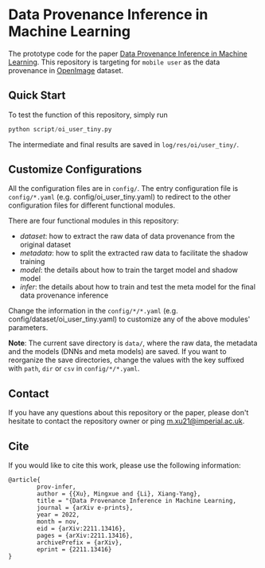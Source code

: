 # Data Provenance Inference in Machine Learning
The prototype code for the paper [Data Provenance Inference in Machine Learning](https://arxiv.org/abs/2211.13416).
This repository is targeting for `mobile user` as the data provenance in [OpenImage](https://storage.googleapis.com/openimages/web/index.html) dataset.
## Quick Start
To test the function of this repository, simply run
```python
python script/oi_user_tiny.py
```
The intermediate and final results are saved in `log/res/oi/user_tiny/`.
## Customize Configurations
All the configuration files are in `config/`. The entry configuration file is `config/*.yaml` (e.g. config/oi_user_tiny.yaml) to redirect to the other configuration files for different functional modules.

There are four functional modules in this repository:
- *dataset*: how to extract the raw data of data provenance from the original dataset
- *metadata*: how to split the extracted raw data to facilitate the shadow training
- *model*: the details about how to train the target model and shadow model
- *infer*: the details about how to train and test the meta model for the final data provenance inference

Change the information in the `config/*/*.yaml` (e.g. config/dataset/oi_user_tiny.yaml) to customize any of the above modules' parameters.

**Note**: The current save directory is `data/`, where the raw data, the metadata and the models (DNNs and meta models) are saved. If you want to reorganize the save directories, change the values with the key suffixed with `path`, `dir` or `csv` in `config/*/*.yaml`.

## Contact
If you have any questions about this repository or the paper, please don't hesitate to contact the repository owner or ping <m.xu21@imperial.ac.uk>.

## Cite
If you would like to cite this work, please use the following information:
```text
@article{
        prov-infer,
        author = {{Xu}, Mingxue and {Li}, Xiang-Yang},
        title = "{Data Provenance Inference in Machine Learning,
        journal = {arXiv e-prints},
        year = 2022,
        month = nov,
        eid = {arXiv:2211.13416},
        pages = {arXiv:2211.13416},
        archivePrefix = {arXiv},
        eprint = {2211.13416}
}
```


